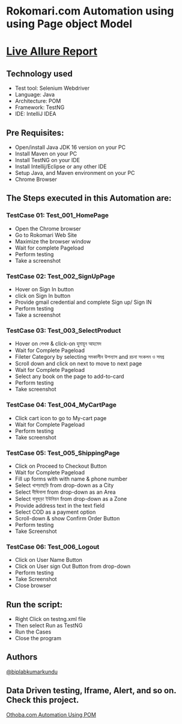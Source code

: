 # Rokomari.com Automation using using Page object Model
# [Live Allure Report](http://192.168.0.107:13088/index.html#)

## Technology used
  
- Test tool:  Selenium Webdriver 
- Language: Java  
- Architecture: POM
- Framework: TestNG
- IDE: IntelliJ IDEA  
  
## Pre Requisites:
  
- Open/install Java JDK 16 version on your PC  
- Install Maven on your PC  
- Install TestNG on your IDE  
- Install Intellij/Eclipse or any other IDE  
- Setup Java, and Maven environment on your PC  
- Chrome Browser  

## The Steps executed in this Automation are:

### TestCase 01: Test_001_HomePage

- Open the Chrome browser
- Go to Rokomari Web Site
- Maximize the browser window
- Wait for complete Pageload
- Perform testing 
- Take a screenshot 

### TestCase 02: Test_002_SignUpPage

- Hover on Sign In button
- click on Sign In button
- Provide gmail credential and complete Sign up/ Sign IN
- Perform testing
- Take a screenshot 

### TestCase 03: Test_003_SelectProduct
- Hover on লেখক & click-on হুমায়ূন আহমেদ
- Wait for Complete Pageload
- Fileter Category by selecting সমকালীন উপন্যাস and রচনা সংকলন ও সমগ্র
- Scroll down and click on next to move to next page 
- Wait for Complete Pageload
- Select any book on the page to add-to-card
- Perform testing
- Take screenshot

### TestCase 04: Test_004_MyCartPage

- Click cart icon to go to My-cart page 
- Wait for Complete Pageload
- Perform testing
- Take screenshot

### TestCase 05: Test_005_ShippingPage

- Click on Proceed to Checkout Button
- Wait for Complete Pageload
- Fill up forms with with name & phone number
- Select খাগড়াছড়ি from drop-down as a City
- Select দীঘিনালা from drop-down as an Area
- Select বাবুছড়া ইউনিয়ন from drop-down as a Zone
- Provide address text in the text field 
- Select COD as a payment option
- Scroll-down & show Confirm Order Button
- Perform testing
- Take Screenshot

### TestCase 06: Test_006_Logout

- Click on User Name Button
- Click on User sign Out Button from drop-down 
- Perform testing
- Take Screenshot
- Close browser


## Run the script:
- Right Click on testng.xml file
- Then select Run as TestNG
- Run the Cases
- Close the program


## Authors
[@biplabkumarkundu](https://github.com/biplabkumarkundu/)

## Data Driven testing, Iframe, Alert, and so on. Check this project.
[Othoba.com Automation Using POM](https://github.com/biplabkumarkundu/WebAutomation_Othoba.com_Selenium_TestNG_POM_Allure)
